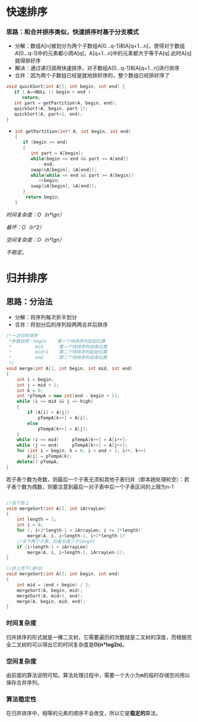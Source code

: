 # 快速排序

### 思路：和合并排序类似，快速排序时基于分支模式

* 分解：数组A\[n\]被划分为两个子数组A\[0...q-1\]和A\[q+1...n\]，使得对于数组A\[0...q-1\]中的元素都小雨A\[q\]，A\[q+1...n\]中的元素都大于等于A\[q\].此时A\[q\]就得排好序
* 解决：通过递归调用快速排序，对子数组A\[0...q-1\]和A\[q+1...n\]进行排序
* 合并：因为两个子数组已经是就地排好序的，整个数组已经排好序了

```cpp
void quickSort(int A[], int begin, int end) {
   if ( A==NULL || begin > end )
      return;
   int part = getPartition(A, begin, end);
   quickSort(A, begin, part-1);
   quickSort(A, part+1, end); 
}
```

* ```cpp
  int getPartition(int* A, int begin, int end)
  {
     if (begin <= end)
     {
        int part = A[begin];
        while(begin <= end && part <= A[end])
           --end;
        swap(&A[begin], &A[end]);
        while(while <= end && part >= A[begin])
           ++begin;
        swap(&A[begin], &A[end]);
     }   
      return begin;
  }
  ```


_时间复杂度：O（n\*lgn）_

_最坏：O（n^2）_

_空间复杂度：O（n\*lgn）_

_不稳定。_









# 归并排序

## 思路：分治法

* 分解：将序列每次折半划分
* 合并：将划分后的序列段两两合并后排序


```cpp
/*一次归并排序
 *参数说明：begin    第一个待排序列起始位置
 *         mid      第一个待排序列结束位置
 *         mid+1    第二个待排序列起始位置
 *         end      第二个待排序列结束位置
 */
void merge(int A[], int begin, int mid, int end)
{
    int i = begin;
    int j = mid + 1;
    int k = 0;
    int *pTempA = new int[end - begin + 1];
    while (i <= mid && j <= high)
    {
        if (A[i] < A[j])
            pTempA[k++] = A[i];
        else
            pTempA[k++] = A[j];        
    }
    while (i <= mid)     pTempA[k++] = A[i++];
    while (j <= end)     pTempA[k++] = A[j++];
    for (int i = begin, k = 0; i < end + 1; i++, k++)
        A[i] = pTempA[k]; 
    delete[] pTempA;
} 
```



若子表个数为奇数，则最后一个子表无须和其他子表归并（即本趟处理轮空）：若子表个数为偶数，则要注意到最后一对子表中后一个子表区间的上限为n-1

```cpp

//自下而上
void mergeSort(int A[], int iArrayLen)
{
    int length = 1;
    int i = 0;
    for (; i+2*length-1 < iArrayLen; i += 2*length)
        merge(A, i, i+length-1, i+2*length-1)
    //余下两个子表，后者长度小于length
    if (i+length-1 < iArrayLen)
        merge(A, i, i+length-1, iArrayLen-1);
}

//自上而下(递归)
void mergeSort(int A[], int begin, int end)
{
    int mid = (end + begin) / 2;
    mergeSort(A, begin, mid);
    mergeSort(A, mid+1, end);
    merge(A, begin, mid, end);
}
```

### **时间复杂度**

归并排序的形式就是一棵二叉树，它需要遍历的次数就是二叉树的深度，而根据完全二叉树的可以得出它的时间复杂度是**O\(n\*log2n\)**。

### **空间复杂度**

由前面的算法说明可知，算法处理过程中，需要一个大小为**n**的临时存储空间用以保存合并序列。

### **算法稳定性**

在归并排序中，相等的元素的顺序不会改变，所以它是**稳定的**算法。





